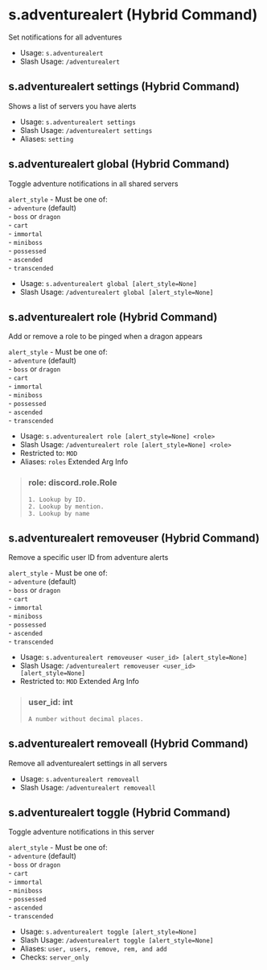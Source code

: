 # s.adventurealert (Hybrid Command)
Set notifications for all adventures<br/>
 - Usage: `s.adventurealert`
 - Slash Usage: `/adventurealert`
## s.adventurealert settings (Hybrid Command)
Shows a list of servers you have alerts<br/>
 - Usage: `s.adventurealert settings`
 - Slash Usage: `/adventurealert settings`
 - Aliases: `setting`
## s.adventurealert global (Hybrid Command)
Toggle adventure notifications in all shared servers<br/>

`alert_style` - Must be one of:<br/>
    - `adventure` (default)<br/>
    - `boss` or `dragon`<br/>
    - `cart`<br/>
    - `immortal`<br/>
    - `miniboss`<br/>
    - `possessed`<br/>
    - `ascended`<br/>
    - `transcended`<br/>
 - Usage: `s.adventurealert global [alert_style=None]`
 - Slash Usage: `/adventurealert global [alert_style=None]`
## s.adventurealert role (Hybrid Command)
Add or remove a role to be pinged when a dragon appears<br/>

`alert_style` - Must be one of:<br/>
    - `adventure` (default)<br/>
    - `boss` or `dragon`<br/>
    - `cart`<br/>
    - `immortal`<br/>
    - `miniboss`<br/>
    - `possessed`<br/>
    - `ascended`<br/>
    - `transcended`<br/>
 - Usage: `s.adventurealert role [alert_style=None] <role>`
 - Slash Usage: `/adventurealert role [alert_style=None] <role>`
 - Restricted to: `MOD`
 - Aliases: `roles`
Extended Arg Info
> ### role: discord.role.Role
> 
> 
>     1. Lookup by ID.
>     2. Lookup by mention.
>     3. Lookup by name
> 
>     
## s.adventurealert removeuser (Hybrid Command)
Remove a specific user ID from adventure alerts<br/>

`alert_style` - Must be one of:<br/>
    - `adventure` (default)<br/>
    - `boss` or `dragon`<br/>
    - `cart`<br/>
    - `immortal`<br/>
    - `miniboss`<br/>
    - `possessed`<br/>
    - `ascended`<br/>
    - `transcended`<br/>
 - Usage: `s.adventurealert removeuser <user_id> [alert_style=None]`
 - Slash Usage: `/adventurealert removeuser <user_id> [alert_style=None]`
 - Restricted to: `MOD`
Extended Arg Info
> ### user_id: int
> ```
> A number without decimal places.
> ```
## s.adventurealert removeall (Hybrid Command)
Remove all adventurealert settings in all servers<br/>
 - Usage: `s.adventurealert removeall`
 - Slash Usage: `/adventurealert removeall`
## s.adventurealert toggle (Hybrid Command)
Toggle adventure notifications in this server<br/>

`alert_style` - Must be one of:<br/>
    - `adventure` (default)<br/>
    - `boss` or `dragon`<br/>
    - `cart`<br/>
    - `immortal`<br/>
    - `miniboss`<br/>
    - `possessed`<br/>
    - `ascended`<br/>
    - `transcended`<br/>
 - Usage: `s.adventurealert toggle [alert_style=None]`
 - Slash Usage: `/adventurealert toggle [alert_style=None]`
 - Aliases: `user, users, remove, rem, and add`
 - Checks: `server_only`
